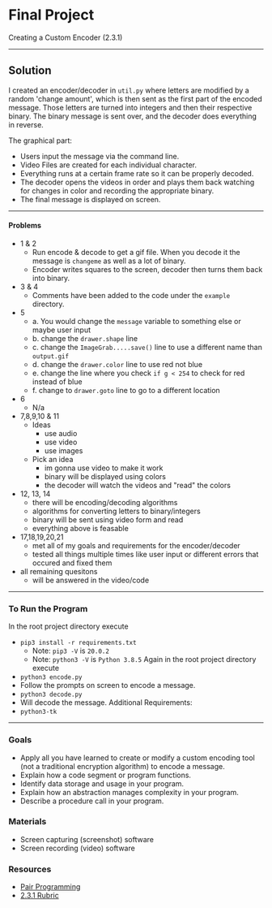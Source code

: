 # Final Project
Creating a Custom Encoder (2.3.1)

---

## Solution
I created an encoder/decoder in `util.py` where letters are modified by a random 'change amount', which is then sent as the first part of the encoded message. Those letters are
turned into integers and then their respective binary. The binary message is sent over, and the decoder does everything in reverse.

The graphical part:
- Users input the message via the command line.
- Video Files are created for each individual character.
- Everything runs at a certain frame rate so it can be properly decoded.
- The decoder opens the videos in order and plays them back watching for changes in color and recording the appropriate binary.
- The final message is displayed on screen.

---

#### Problems
- 1 & 2
    - Run encode & decode to get a gif file. When you decode it the message is `changeme` as well as a lot of binary.
    - Encoder writes squares to the screen, decoder then turns them back into binary.
- 3 & 4
    - Comments have been added to the code under the `example` directory.
- 5
    - a. You would change the `message` variable to something else or maybe user input
    - b. change the `drawer.shape` line
    - c. change the `ImageGrab.....save()` line to use a different name than `output.gif`
    - d. change the `drawer.color` line to use red not blue
    - e. change the line where you check `if g < 254` to check for red instead of blue
    - f. change to `drawer.goto` line to go to a different location
- 6
    - N/a
- 7,8,9,10 & 11
    - Ideas
        - use audio
        - use video
        - use images
    - Pick an idea
        - im gonna use video to make it work
        - binary will be displayed using colors
        - the decoder will watch the videos and "read" the colors
- 12, 13, 14
    - there will be encoding/decoding algorithms
    - algorithms for converting letters to binary/integers
    - binary will be sent using video form and read
    - everything above is feasable
- 17,18,19,20,21
    - met all of my goals and requirements for the encoder/decoder
    - tested all things multiple times like user input or different errors that occured and fixed them
- all remaining quesitons
    - will be answered in the video/code

---

### To Run the Program
In the root project directory execute
- `pip3 install -r requirements.txt`
  - Note: `pip3 -V` is `20.0.2`
  - Note: `python3 -V` is `Python 3.8.5`
Again in the root project directory execute
- `python3 encode.py`
- Follow the prompts on screen to encode a message.
- `python3 decode.py`
- Will decode the message.
Additional Requirements:
- `python3-tk`

---

### Goals
- Apply all you have learned to create or modify a custom encoding tool (not a traditional encryption algorithm) to encode a message.
- Explain how a code segment or program functions.
- Identify data storage and usage in your program.
- Explain how an abstraction manages complexity in your program.
- Describe a procedure call in your program.

### Materials
- Screen capturing (screenshot) software
- Screen recording (video) software

### Resources
- [Pair Programming](https://s3.amazonaws.com/lms-content.pltw.org/curriculum/HS/CS/General/PairProgramming.pdf)
- [2.3.1 Rubric](https://apcentral.collegeboard.org/pdf/ap-computer-science-principles-2021-create-performance-task-scoring-guidelines.pdf)
